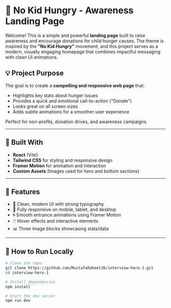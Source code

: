 # 🎒 No Kid Hungry - Awareness Landing Page

Welcome! This is a simple and powerful **landing page** built to raise awareness and encourage donations for child hunger causes. The theme is inspired by the **"No Kid Hungry"** movement, and this project serves as a modern, visually engaging homepage that combines impactful messaging with clean UI animations.

## 💡 Project Purpose

The goal is to create a **compelling and responsive web page** that:
- Highlights key stats about hunger issues
- Provides a quick and emotional call-to-action ("Donate")
- Looks great on all screen sizes
- Adds subtle animations for a smoother user experience

Perfect for non-profits, donation drives, and awareness campaigns.

---

## 🔧 Built With

- **React** (Vite)
- **Tailwind CSS** for styling and responsive design
- **Framer Motion** for animation and interaction
- **Custom Assets** (Images used for hero and bottom sections)

---

## 🌟 Features

- 🎨 Clean, modern UI with strong typography
- 📱 Fully responsive on mobile, tablet, and desktop
- 🌀 Smooth entrance animations using Framer Motion
- 🖱️ Hover effects and interactive elements
- 📊 Three image blocks showcasing stats/data

---

## 🚀 How to Run Locally

```bash
# Clone the repo
git clone https://github.com/MustafaRaheel26/interview-hero-1.git
cd interview-hero-1

# Install dependencies
npm install

# Start the dev server
npm run dev

